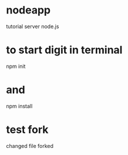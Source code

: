 # nodeapp
tutorial server node.js
# to start digit in terminal
npm init
# and
npm install
# test fork
changed file forked
